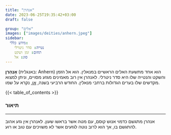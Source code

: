 ```yaml
---
title: "אנהרן"
date: 2023-06-25T19:35:42+03:00
draft: false

group: "אלים"
images: ["images/deities/anhern.jpeg"]
sidebar:
  מידע כללי:
    נטייה: סדר ניטרלי
    תחום: זמן ושקט
    סוג: אל
---
```


**אָנְהֵרְן** (באנגלית: Anhern) הוא אחד מתשעת האלים הראשיים במנאלין. הוא אל הזמן והשקט והנטייה שלו היא סדר ניטרלי. לאנהרן אין רוב מאמינים מגזע מסויים, וניתן למצוא מקדשים שלו בערים הגדולות ברחבי מנאלין. החודש הרביעי בשנה, [אן](../../history/calender/ann), נקרא על שמו.

{{< table_of_contents >}}

### תיאור

---

אנהרן מתגשם כדמוי אנוש קוסם, עם מטה אשר בראשו שעון. לאנהרן אין גזע אהוב להתגשם בו, אך הוא לרוב נוטה לגזעים אשר לא משויכים עם טוב או רוע.
